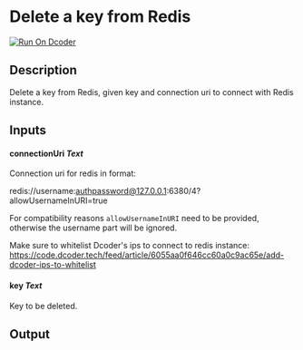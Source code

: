 # Delete a key from Redis

[![Run On Dcoder](https://static-content.dcoder.tech/dcoder-assets/run-on-dcoder.svg)](https://code.dcoder.tech/feed/block/614c7c6e244dc577b4cd3bb8)

## Description

Delete a key from Redis, given key and connection uri to connect with Redis instance.

## Inputs

#### **connectionUri** _Text_

Connection uri for redis in format:

redis://username:authpassword@127.0.0.1:6380/4?allowUsernameInURI=true

For compatibility reasons `allowUsernameInURI` need to be provided, otherwise the username part will be ignored.

Make sure to whitelist Dcoder's ips to connect to redis instance: https://code.dcoder.tech/feed/article/6055aa0f646cc60a0c9ac65e/add-dcoder-ips-to-whitelist

#### **key** _Text_

Key to be deleted.

## Output

